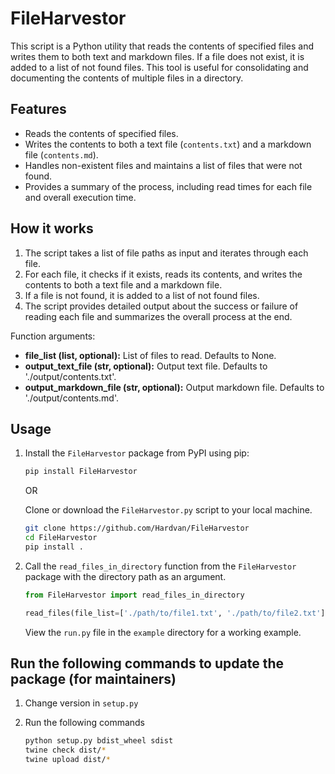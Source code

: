 # FileHarvestor

This script is a Python utility that reads the contents of specified files and writes them to both text and markdown files. If a file does not exist, it is added to a list of not found files. This tool is useful for consolidating and documenting the contents of multiple files in a directory.

## Features

- Reads the contents of specified files.
- Writes the contents to both a text file (`contents.txt`) and a markdown file (`contents.md`).
- Handles non-existent files and maintains a list of files that were not found.
- Provides a summary of the process, including read times for each file and overall execution time.

## How it works

1. The script takes a list of file paths as input and iterates through each file.
2. For each file, it checks if it exists, reads its contents, and writes the contents to both a text file and a markdown file.
3. If a file is not found, it is added to a list of not found files.
4. The script provides detailed output about the success or failure of reading each file and summarizes the overall process at the end.

Function arguments:

- **file_list (list, optional):** List of files to read. Defaults to None.
- **output_text_file (str, optional):** Output text file. Defaults to './output/contents.txt'.
- **output_markdown_file (str, optional):** Output markdown file. Defaults to './output/contents.md'.

## Usage

1. Install the `FileHarvestor` package from PyPI using pip:

   ```bash
   pip install FileHarvestor
   ```

   OR

   Clone or download the `FileHarvestor.py` script to your local machine.

   ```bash
   git clone https://github.com/Hardvan/FileHarvestor
   cd FileHarvestor
   pip install .
   ```

2. Call the `read_files_in_directory` function from the `FileHarvestor` package with the directory path as an argument.

   ```python
   from FileHarvestor import read_files_in_directory

   read_files(file_list=['./path/to/file1.txt', './path/to/file2.txt'], output_text_file='./output/contents.txt', output_markdown_file='./output/contents.md')
   ```

   View the `run.py` file in the `example` directory for a working example.

## Run the following commands to update the package (for maintainers)

1. Change version in `setup.py`
2. Run the following commands

   ```bash
   python setup.py bdist_wheel sdist
   twine check dist/*
   twine upload dist/*
   ```
